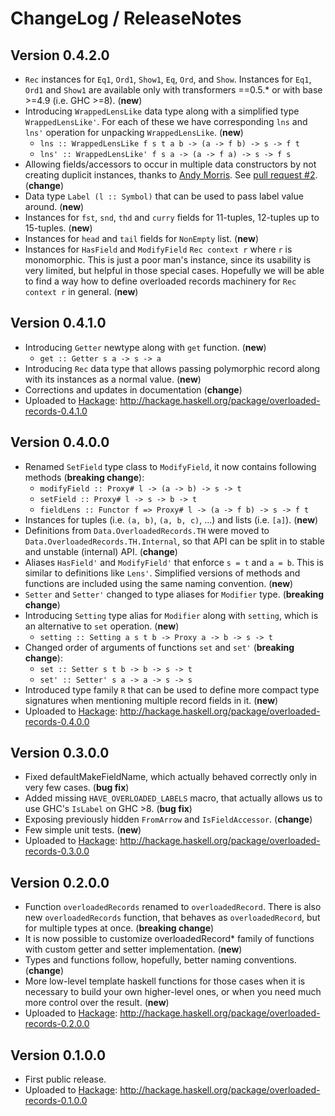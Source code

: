 # ChangeLog / ReleaseNotes


## Version 0.4.2.0

* `Rec` instances for `Eq1`, `Ord1`, `Show1`, `Eq`, `Ord`, and `Show`.
  Instances for `Eq1`, `Ord1` and `Show1` are available only with transformers
  ==0.5.\* or with base >=4.9 (i.e. GHC >=8). (**new**)
* Introducing `WrappedLensLike` data type along with a simplified type
  `WrappedLensLike'`. For each of these we have corresponding `lns` and `lns'`
  operation for unpacking `WrappedLensLike`. (**new**)
    * `lns :: WrappedLensLike f s t a b -> (a -> f b) -> s -> f t`
    * `lns' :: WrappedLensLike' f s a -> (a -> f a) -> s -> f s`
* Allowing fields\/accessors to occur in multiple data constructors by not
  creating duplicit instances, thanks to
  [Andy Morris](https://github.com/andy-morris). See
  [pull request #2](https://github.com/trskop/overloaded-records/pull/2).
  (**change**)
* Data type `Label (l :: Symbol)` that can be used to pass label value around.
  (**new**)
* Instances for `fst`, `snd`, `thd` and `curry` fields for 11-tuples, 12-tuples
  up to 15-tuples. (**new**)
* Instances for `head` and `tail` fields for `NonEmpty` list. (**new**)
* Instances for `HasField` and `ModifyField` `Rec context r` where `r` is
  monomorphic. This is just a poor man's instance, since its usability is very
  limited, but helpful in those special cases. Hopefully we will be able to
  find a way how to define overloaded records machinery for `Rec context r` in
  general. (**new**)


## Version 0.4.1.0

* Introducing `Getter` newtype along with `get` function. (**new**)
    * `get :: Getter s a -> s -> a`
* Introducing `Rec` data type that allows passing polymorphic record along with
  its instances as a normal value. (**new**)
* Corrections and updates in documentation (**change**)
* Uploaded to [Hackage][]:
  <http://hackage.haskell.org/package/overloaded-records-0.4.1.0>


## Version 0.4.0.0

* Renamed `SetField` type class to `ModifyField`, it now contains following
  methods (**breaking change**):
    * `modifyField :: Proxy# l -> (a -> b) -> s -> t`
    * `setField :: Proxy# l -> s -> b -> t`
    * `fieldLens :: Functor f => Proxy# l -> (a -> f b) -> s -> f t`
* Instances for tuples (i.e. `(a, b)`, `(a, b, c)`, ...) and lists (i.e.
  `[a]`). (**new**)
* Definitions from `Data.OverloadedRecords.TH` were moved to
  `Data.OverloadedRecords.TH.Internal`, so that API can be split in to stable
  and unstable (internal) API. (**change**)
* Aliases `HasField'` and `ModifyField'` that enforce `s = t` and `a = b`. This
  is similar to definitions like `Lens'`. Simplified versions of methods and
  functions are included using the same naming convention. (**new**)
* `Setter` and `Setter'` changed to type aliases for `Modifier` type.
  (**breaking change**)
* Introducing `Setting` type alias for `Modifier` along with `setting`, which
  is an alternative to `set` operation. (**new**)
    * `setting :: Setting a s t b -> Proxy a -> b -> s -> t`
* Changed order of arguments of functions `set` and `set'` (**breaking
  change**):
    * `set :: Setter s t b -> b -> s -> t`
    * `set' :: Setter' s a -> a -> s -> s`
* Introduced type family `R` that can be used to define more compact type
  signatures when mentioning multiple record fields in it. (**new**)
* Uploaded to [Hackage][]:
  <http://hackage.haskell.org/package/overloaded-records-0.4.0.0>


## Version 0.3.0.0

* Fixed defaultMakeFieldName, which actually behaved correctly only in very few
  cases. (**bug fix**)
* Added missing `HAVE_OVERLOADED_LABELS` macro, that actually allows us to use
  GHC's `IsLabel` on GHC >8. (**bug fix**)
* Exposing previously hidden `FromArrow` and `IsFieldAccessor`. (**change**)
* Few simple unit tests. (**new**)
* Uploaded to [Hackage][]:
  <http://hackage.haskell.org/package/overloaded-records-0.3.0.0>


## Version 0.2.0.0

* Function `overloadedRecords` renamed to `overloadedRecord`. There is also new
  `overloadedRecords` function, that behaves as `overloadedRecord`, but for
  multiple types at once. (**breaking change**)
* It is now possible to customize overloadedRecord\* family of functions with
  custom getter and setter implementation. (**new**)
* Types and functions follow, hopefully, better naming conventions. (**change**)
* More low-level template haskell functions for those cases when it is
  necessary to build your own higher-level ones, or when you need much more
  control over the result. (**new**)
* Uploaded to [Hackage][]:
  <http://hackage.haskell.org/package/overloaded-records-0.2.0.0>


## Version 0.1.0.0

* First public release.
* Uploaded to [Hackage][]:
  <http://hackage.haskell.org/package/overloaded-records-0.1.0.0>



[Hackage]:
  http://hackage.haskell.org/
  "HackageDB (or just Hackage) is a collection of releases of Haskell packages."
